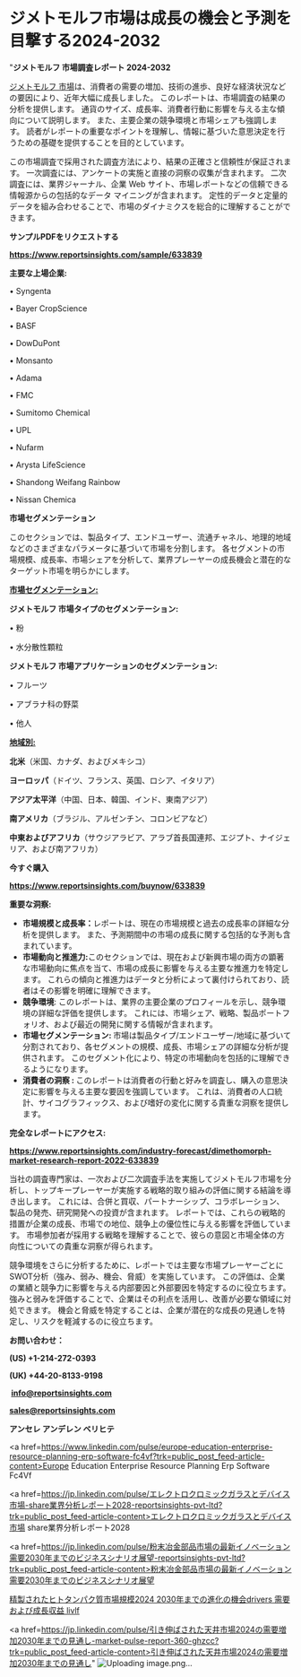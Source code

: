 # ジメトモルフ市場は成長の機会と予測を目撃する2024-2032

"<strong>ジメトモルフ 市場調査レポート 2024-2032</strong>

<a href=https://www.reportsinsights.com/sample/633839>ジメトモルフ 市場</a>は、消費者の需要の増加、技術の進歩、良好な経済状況などの要因により、近年大幅に成長しました。 このレポートは、市場調査の結果の分析を提供します。 通貨のサイズ、成長率、消費者行動に影響を与える主な傾向について説明します。 また、主要企業の競争環境と市場シェアも強調します。 読者がレポートの重要なポイントを理解し、情報に基づいた意思決定を行うための基礎を提供することを目的としています。

この市場調査で採用された調査方法により、結果の正確さと信頼性が保証されます。 一次調査には、アンケートの実施と直接の洞察の収集が含まれます。 二次調査には、業界ジャーナル、企業 Web サイト、市場レポートなどの信頼できる情報源からの包括的なデータ マイニングが含まれます。 定性的データと定量的データを組み合わせることで、市場のダイナミクスを総合的に理解することができます。

<strong><b>サンプルPDFをリクエストする</b></strong>

<a href=https://www.reportsinsights.com/sample/633839><strong><u>https://www.reportsinsights.com/sample/633839</u></strong></a>

<strong>主要な上場企業:</strong>

• Syngenta

• Bayer CropScience

• BASF

• DowDuPont

• Monsanto

• Adama

• FMC

• Sumitomo Chemical

• UPL

• Nufarm

• Arysta LifeScience

• Shandong Weifang Rainbow

• Nissan Chemica

<strong>市場セグメンテーション</strong>

このセクションでは、製品タイプ、エンドユーザー、流通チャネル、地理的地域などのさまざまなパラメータに基づいて市場を分割します。 各セグメントの市場規模、成長率、市場シェアを分析して、業界プレーヤーの成長機会と潜在的なターゲット市場を明らかにします。

<strong><u>市場セグメンテーション</u></strong><strong><u>:</u></strong>

<strong>ジメトモルフ 市場タイプのセグメンテーション:</strong>

• 粉

• 水分散性顆粒

<strong>ジメトモルフ 市場アプリケーションのセグメンテーション:</strong>

• フルーツ

• アブラナ科の野菜

• 他人

<strong><u>地域別</u></strong><strong><u>:</u></strong>

<strong>北米</strong>（米国、カナダ、およびメキシコ）

<strong>ヨーロッパ</strong>（ドイツ、フランス、英国、ロシア、イタリア）

<strong>アジア太平洋</strong>（中国、日本、韓国、インド、東南アジア）

<strong>南アメリカ</strong>（ブラジル、アルゼンチン、コロンビアなど）

<strong>中東およびアフリカ</strong>（サウジアラビア、アラブ首長国連邦、エジプト、ナイジェリア、および南アフリカ）

<strong>今すぐ購入</strong>

<a href=https://www.reportsinsights.com/buynow/633839><strong><u>https://www.reportsinsights.com/buynow/633839</u></strong></a>

<strong>重要な洞察:</strong>
<ul>
  <li><strong>市場規模と成長率：</strong>レポートは、現在の市場規模と過去の成長率の詳細な分析を提供します。 また、予測期間中の市場の成長に関する包括的な予測も含まれています。</li>
  <li><strong>市場動向と推進力:</strong>このセクションでは、現在および新興市場の両方の顕著な市場動向に焦点を当て、市場の成長に影響を与える主要な推進力を特定します。 これらの傾向と推進力はデータと分析によって裏付けられており、読者はその影響を明確に理解できます。</li>
  <li><strong>競争環境</strong>: このレポートは、業界の主要企業のプロフィールを示し、競争環境の詳細な評価を提供します。 これには、市場シェア、戦略、製品ポートフォリオ、および最近の開発に関する情報が含まれます。</li>
  <li><strong>市場セグメンテーション: </strong>市場は製品タイプ/エンドユーザー/地域に基づいて分割されており、各セグメントの規模、成長、市場シェアの詳細な分析が提供されます。 このセグメント化により、特定の市場動向を包括的に理解できるようになります。</li>
  <li><strong>消費者の洞察 : </strong>このレポートは消費者の行動と好みを調査し、購入の意思決定に影響を与える主要な要因を強調しています。 これは、消費者の人口統計、サイコグラフィックス、および嗜好の変化に関する貴重な洞察を提供します。</li>
</ul>
<strong>完全なレポートにアクセス:</strong>

<a href=https://www.reportsinsights.com/industry-forecast/dimethomorph-market-research-report-2022-633839><strong><u><b>https://www.reportsinsights.com/industry-forecast/dimethomorph-market-research-report-2022-633839</b></u></strong></a>

当社の調査専門家は、一次および二次調査手法を実施してジメトモルフ市場を分析し、トップキープレーヤーが実施する戦略的取り組みの評価に関する結論を導き出します。 これには、合併と買収、パートナーシップ、コラボレーション、製品の発売、研究開発への投資が含まれます。 レポートでは、これらの戦略的措置が企業の成長、市場での地位、競争上の優位性に与える影響を評価しています。 市場参加者が採用する戦略を理解することで、彼らの意図と市場全体の方向性についての貴重な洞察が得られます。

競争環境をさらに分析するために、レポートでは主要な市場プレーヤーごとにSWOT分析（強み、弱み、機会、脅威）を実施しています。 この評価は、企業の業績と競争力に影響を与える内部要因と外部要因を特定するのに役立ちます。 強みと弱みを評価することで、企業はその利点を活用し、改善が必要な領域に対処できます。 機会と脅威を特定することは、企業が潜在的な成長の見通しを特定し、リスクを軽減するのに役立ちます。

<strong>お問い合わせ：</strong>

<strong>(US) +1-214-272-0393</strong>

<strong>(UK) +44-20-8133-9198</strong>

<strong> </strong><a href=info@reportsinsights.com><strong><u>info@reportsinsights.com</u></strong></a>

<a href=sales@reportsinsights.com><strong><u>sales@reportsinsights.com</u></strong></a>

<strong>アンセレ アンデレン ベリヒテ</strong>

<a href=https://www.linkedin.com/pulse/europe-education-enterprise-resource-planning-erp-software-fc4vf?trk=public_post_feed-article-content>Europe Education Enterprise Resource Planning Erp Software Fc4Vf</a>

<a href=https://jp.linkedin.com/pulse/エレクトロクロミックガラスとデバイス市場-share業界分析レポート2028-reportsinsights-pvt-ltd?trk=public_post_feed-article-content>エレクトロクロミックガラスとデバイス市場 share業界分析レポート2028</a>

<a href=https://jp.linkedin.com/pulse/粉末冶金部品市場の最新イノベーション需要2030年までのビジネスシナリオ展望-reportsinsights-pvt-ltd?trk=public_post_feed-article-content>粉末冶金部品市場の最新イノベーション需要2030年までのビジネスシナリオ展望</a>

<a href=https://www.linkedin.com/pulse/精製されたヒトタンパク質市場規模2024-2030年までの進化の機会drivers-需要および成長収益-livlf/>精製されたヒトタンパク質市場規模2024 2030年までの進化の機会drivers 需要および成長収益 livlf</a>

<a href=https://jp.linkedin.com/pulse/引き伸ばされた天井市場2024の需要増加2030年までの見通し-market-pulse-report-360-ghzcc?trk=public_post_feed-article-content>引き伸ばされた天井市場2024の需要増加2030年までの見通し</a>"
![Uploading image.png…]()
